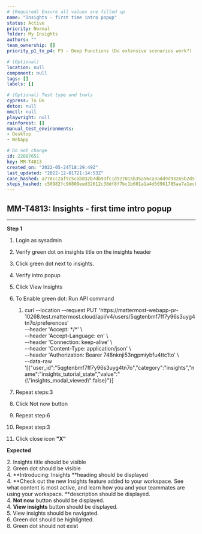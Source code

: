 ```yaml
---
# (Required) Ensure all values are filled up
name: "Insights - first time intro popup"
status: Active
priority: Normal
folder: My Insights
authors: ""
team_ownership: []
priority_p1_to_p4: P3 - Deep Functions (Do extensive scenarios work?)

# (Optional)
location: null
component: null
tags: []
labels: []

# (Optional) Test type and tools
cypress: To Do
detox: null
mmctl: null
playwright: null
rainforest: []
manual_test_environments: 
- Desktop
- Webapp

# Do not change
id: 22887651
key: MM-T4813
created_on: "2022-05-24T18:29:49Z"
last_updated: "2022-12-01T21:14:53Z"
case_hashed: a778cc2af9c5cab032b7db93fc1d927015b35a56ca3add9d93265b2d5f7efb744b78d60723f2a3d49f184bfa31a4821e
steps_hashed: c50982fc96809eed32612c38df8f7bc1b601a1a4d56961785aa7a1ecbb2d44565f8f90a9c63b704806411b164f1dd2a2
---
```


<!-- (Auto-generated) Based on frontmatter's "key" and "name" -->

## MM-T4813: Insights - first time intro popup

---

**Step 1**

1. Login as sysadmin

2. Verify green dot on insights title on the insights header

3. Click green dot next to insights.

4. Verify intro popup

5. Click View Insights

6. To Enable green dot: Run API command

   1. curl --location --request PUT 'https\://mattermost-webapp-pr-10268.test.mattermost.cloud/api/v4/users/5qgtenbmf7ff7y96s3uyg4tn7o/preferences'
      \
      \--header 'Accept: \*/\*' \\\
      \--header 'Accept-Language: en' \\\
      \--header 'Connection: keep-alive' \\\
      \--header 'Content-Type: application/json' \\\
      \--header 'Authorization: Bearer 748nknji53ngpmiybfu4ttc1to' \\\
      \--data-raw '\[{"user\_id":"5qgtenbmf7ff7y96s3uyg4tn7o","category":"insights","name":"insights\_tutorial\_state","value":"{\\"insights\_modal\_viewed\\":false}"}]

7. Repeat steps:3

8. Click Not now button

9. Repeat step:6

10. Repeat step:3

11. Click close icon **"X"**

**Expected**

2\. Insights title should be visible\
2\. Green dot should be visible\
4\. \*\*Introducing: Insights \*\*heading should be displayed\
4\. \*\*Check out the new Insights feature added to your workspace. See what content is most active, and learn how you and your teammates are using your workspace. \*\*description should be displayed.\
4\. **Not now** button should be displayed.\
4\. **View insights** button should be displayed.\
5\. View insights should be navigated.\
6\. Green dot should be highlighted.\
8\. Green dot should not exist
